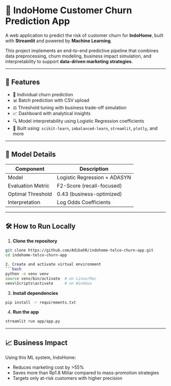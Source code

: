 # 📡 IndoHome Customer Churn Prediction App

A web application to predict the risk of customer churn for **IndoHome**, built with **Streamlit** and powered by **Machine Learning**.

This project implements an end-to-end predictive pipeline that combines data preprocessing, churn modeling, business impact simulation, and interpretability to support **data-driven marketing strategies**.

---

## 🚀 Features

- 🎯 Individual churn prediction
- 📊 Batch prediction with CSV upload
- ⚖️ Threshold tuning with business trade-off simulation
- 📈 Dashboard with analytical insights
- 🔍 Model interpretability using Logistic Regression coefficients
- 🧠 Built using: `scikit-learn`, `imbalanced-learn`, `streamlit`, `plotly`, and more

---

## 🧩 Model Details

| Component           | Description                             |
|---------------------|-----------------------------------------|
| Model               | Logistic Regression + ADASYN            |
| Evaluation Metric   | F2-Score (recall-focused)               |
| Optimal Threshold   | 0.43 (business-optimized)               |
| Interpretation      | Log Odds Coefficients                   |

---

## 🛠️ How to Run Locally

1. **Clone the repository**  
```bash
git clone https://github.com/AdibahR/indohome-telco-churn-app.git
cd indohome-telco-churn-app

2. Create and activate virtual environment
```bash
python -m venv venv
source venv/bin/activate  # on Linux/Mac
venv\Scripts\activate     # on Windows
```

3. **Install dependencies**
```bash
pip install -r requirements.txt
```

4. **Run the app**
```bash
streamlit run app/app.py
```

---

## 📈 Business Impact

Using this ML system, IndoHome:

- Reduces marketing cost by >55%
- Saves more than Rp1.8 Miliar compared to mass-promotion strategies
- Targets only at-risk customers with higher precision

<!-- Force redeploy -->
<!-- force redeploy to reset environment -->
